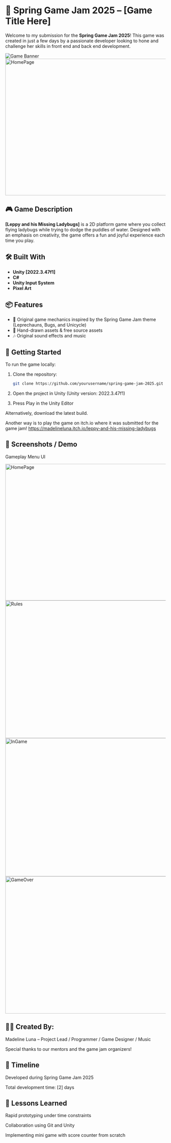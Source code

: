 # 🌸 Spring Game Jam 2025 – [Game Title Here]

Welcome to my submission for the **Spring Game Jam 2025**! This game was created in just a few days by a passionate developer looking to hone and challenge her skills in front end and back end development.

![Game Banner](./screenshots/banner.png) <!-- Replace with actual image path --><img width="765" height="429" alt="HomePage" src="https://github.com/user-attachments/assets/a22a016f-d43a-4e44-8f6b-6f0e94d58246" />


## 🎮 Game Description

**[Leppy and his Missing Ladybugs]** is a 2D platform game where you collect flying ladybugs while trying to dodge the puddles of water. Designed with an emphasis on creativity, the game offers a fun and joyful experience each time you play.

## 🛠️ Built With

- **Unity [2022.3.47f1]**
- **C#**
- **Unity Input System**
- **Pixel Art**

## 📦 Features

- 🌸 Original game mechanics inspired by the Spring Game Jam theme (Leprechauns, Bugs, and Unicycle) 
- 🎨 Hand-drawn assets & free source assets 
- 🎶 Original sound effects and music 

## 🚀 Getting Started

To run the game locally:

1. Clone the repository:
   ```bash
   git clone https://github.com/yourusername/spring-game-jam-2025.git
   
2. Open the project in Unity (Unity version: 2022.3.47f1)

3. Press Play in the Unity Editor

Alternatively, download the latest build.

Another way is to play the game on itch.io where it was submitted for the game jam!
https://madelineluna.itch.io/leppy-and-his-missing-ladybugs

## 🎥 Screenshots / Demo

Gameplay	Menu UI

<!-- Replace paths with your actual images -->
<img width="765" height="429" alt="HomePage" src="https://github.com/user-attachments/assets/f268964d-5513-4ba7-ab8f-d9b15ebd5dbd" />
<img width="764" height="432" alt="Rules" src="https://github.com/user-attachments/assets/8f2049bb-055e-4558-b197-818d53fd4369" />
<img width="770" height="434" alt="InGame" src="https://github.com/user-attachments/assets/240efcc0-b389-45d5-8f3d-12dafb6c40c9" />
<img width="769" height="431" alt="GameOver" src="https://github.com/user-attachments/assets/21bf2431-d578-4c84-ba3c-2b8287d99eff" />

## 👩‍💻 Created By:

Madeline Luna – Project Lead / Programmer / Game Designer / Music

Special thanks to our mentors and the game jam organizers!

## 📅 Timeline

Developed during Spring Game Jam 2025

Total development time: [2] days

## 🧠 Lessons Learned

Rapid prototyping under time constraints

Collaboration using Git and Unity

Implementing mini game with score counter from scratch

